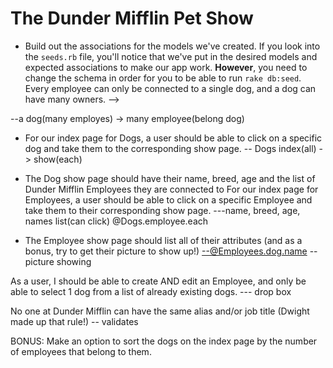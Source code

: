 # The Dunder Mifflin Pet Show


<!-- You're right on your way to help The Dunder Mifflin Paper Company with their brand new application. It is meant to 
showcase each of the employee's pet. We’ve started some of the work for you, and we need your help to get our site fully working! Here are the deliverables: -->

- Build out the associations for the models we've created. If you look into the `seeds.rb` file, you'll notice that we've put
in the desired models and expected associations to make our app work. **However**, you need to change the schema in order for you to be able to run `rake db:seed`. Every employee can only be connected to a single dog, and a dog can have many owners. -->

--a dog(many employes)  -> many employee(belong dog)

- For our index page for Dogs, a user should be able to click on a specific dog and take them to the corresponding show page.
-- Dogs index(all) -> show(each)


- The Dog show page should have their name, breed, age and the list of Dunder Mifflin Employees they are connected to
 For our index page for Employees, a user should be able to click on a specific Employee and take them to their corresponding show page.
---name, breed, age, names list(can click)
@Dogs.employee.each

- The Employee show page should list all of their attributes (and as a bonus, try to get their picture to show up!)
--@Employees.dog.name
--picture showing


As a user, I should be able to create AND edit an Employee, and only be able to select 1 dog from a list of already existing dogs.
--- drop box


No one at Dunder Mifflin can have the same alias and/or job title (Dwight made up that rule!)    -- validates

BONUS: Make an option to sort the dogs on the index page by the number of employees that belong to them.
